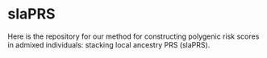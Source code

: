 # slaPRS
Here is the repository for our method for constructing polygenic risk scores in admixed individuals: stacking local ancestry PRS (slaPRS).


